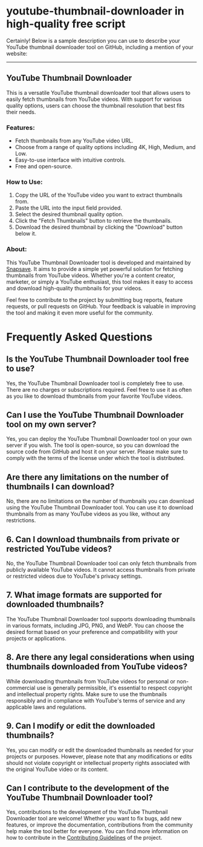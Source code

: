 # youtube-thumbnail-downloader in high-quality free script
Certainly! Below is a sample description you can use to describe your YouTube thumbnail downloader tool on GitHub, including a mention of your website:

---

## YouTube Thumbnail Downloader

This is a versatile YouTube thumbnail downloader tool that allows users to easily fetch thumbnails from YouTube videos. With support for various quality options, users can choose the thumbnail resolution that best fits their needs. 

### Features:
- Fetch thumbnails from any YouTube video URL.
- Choose from a range of quality options including 4K, High, Medium, and Low.
- Easy-to-use interface with intuitive controls.
- Free and open-source.

### How to Use:
1. Copy the URL of the YouTube video you want to extract thumbnails from.
2. Paste the URL into the input field provided.
3. Select the desired thumbnail quality option.
4. Click the "Fetch Thumbnails" button to retrieve the thumbnails.
5. Download the desired thumbnail by clicking the "Download" button below it.

### About:
This YouTube Thumbnail Downloader tool is developed and maintained by [Snapsave](https://snapsave.link). It aims to provide a simple yet powerful solution for fetching thumbnails from YouTube videos. Whether you're a content creator, marketer, or simply a YouTube enthusiast, this tool makes it easy to access and download high-quality thumbnails for your videos.

Feel free to contribute to the project by submitting bug reports, feature requests, or pull requests on GitHub. Your feedback is valuable in improving the tool and making it even more useful for the community.

# Frequently Asked Questions

## Is the YouTube Thumbnail Downloader tool free to use?

Yes, the YouTube Thumbnail Downloader tool is completely free to use. There are no charges or subscriptions required. Feel free to use it as often as you like to download thumbnails from your favorite YouTube videos.

## Can I use the YouTube Thumbnail Downloader tool on my own server?

Yes, you can deploy the YouTube Thumbnail Downloader tool on your own server if you wish. The tool is open-source, so you can download the source code from GitHub and host it on your server. Please make sure to comply with the terms of the license under which the tool is distributed.

## Are there any limitations on the number of thumbnails I can download?

No, there are no limitations on the number of thumbnails you can download using the YouTube Thumbnail Downloader tool. You can use it to download thumbnails from as many YouTube videos as you like, without any restrictions.

## 6. Can I download thumbnails from private or restricted YouTube videos?

No, the YouTube Thumbnail Downloader tool can only fetch thumbnails from publicly available YouTube videos. It cannot access thumbnails from private or restricted videos due to YouTube's privacy settings.

## 7. What image formats are supported for downloaded thumbnails?

The YouTube Thumbnail Downloader tool supports downloading thumbnails in various formats, including JPG, PNG, and WebP. You can choose the desired format based on your preference and compatibility with your projects or applications.

## 8. Are there any legal considerations when using thumbnails downloaded from YouTube videos?

While downloading thumbnails from YouTube videos for personal or non-commercial use is generally permissible, it's essential to respect copyright and intellectual property rights. Make sure to use the thumbnails responsibly and in compliance with YouTube's terms of service and any applicable laws and regulations.

## 9. Can I modify or edit the downloaded thumbnails?

Yes, you can modify or edit the downloaded thumbnails as needed for your projects or purposes. However, please note that any modifications or edits should not violate copyright or intellectual property rights associated with the original YouTube video or its content.

## Can I contribute to the development of the YouTube Thumbnail Downloader tool?

Yes, contributions to the development of the YouTube Thumbnail Downloader tool are welcome! Whether you want to fix bugs, add new features, or improve the documentation, contributions from the community help make the tool better for everyone. You can find more information on how to contribute in the [Contributing Guidelines](CONTRIBUTING.md) of the project.

